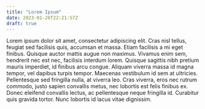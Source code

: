 ```yaml
---
title: "Lorem Ipsum"
date: 2023-01-26T22:21:57Z
draft: true
---
```


Lorem ipsum dolor sit amet, consectetur adipiscing elit. Cras nisl tellus, feugiat sed facilisis quis, accumsan et massa. Etiam facilisis a mi eget finibus. Quisque auctor mattis augue non maximus. Vivamus enim sem, hendrerit nec est nec, facilisis interdum lorem. Quisque sagittis nibh pretium mauris imperdiet, id finibus arcu congue. Aliquam viverra massa id magna tempor, vel dapibus turpis tempor. Maecenas vestibulum id sem at ultricies. Pellentesque sed fringilla nulla, at viverra leo. Cras viverra, eros nec rutrum commodo, justo sapien convallis metus, nec lobortis est felis finibus ex. Donec eleifend convallis lectus, ac pellentesque neque fringilla id. Curabitur quis gravida tortor. Nunc lobortis id lacus vitae dignissim.

